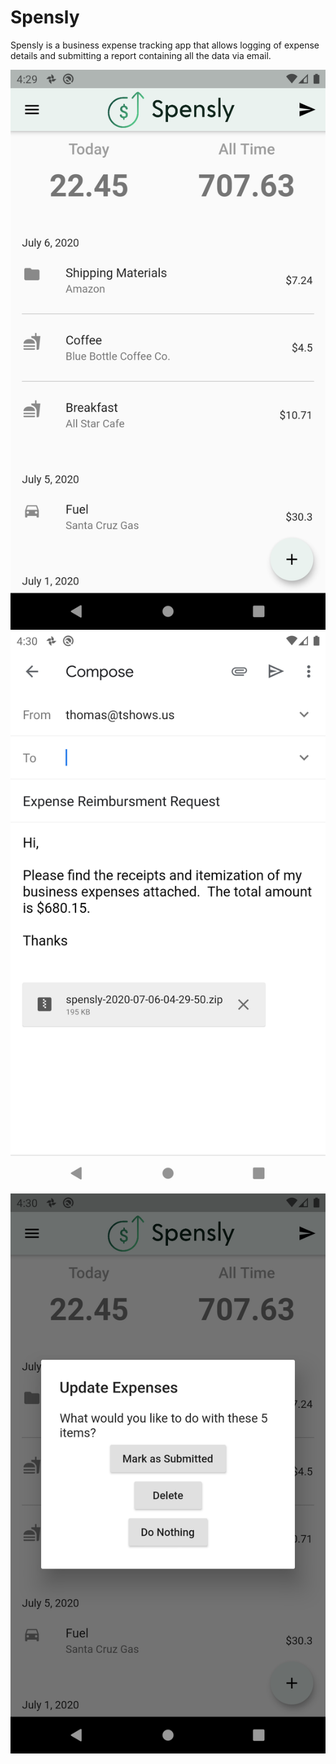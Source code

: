 # Spensly
Spensly is a business expense tracking app that allows logging of expense details and submitting a report containing all the data via email.

![Main screen](https://github.com/willingham/spensly/blob/master/.readme_images/01_main.png?raw=true) ![Auto-generated email](https://github.com/willingham/spensly/blob/master/.readme_images/02_email.png?raw=true) ![Organize after email](https://github.com/willingham/spensly/blob/master/.readme_images/03_post_email.png?raw=true)
